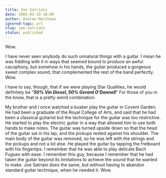 ```yaml
---
title: Joe Satriani
date: 2005-03-19 10:09
author: Andrew Matthews
ignored-tags: art
slug: joe-satriani
status: published
---
```


Wow.

I have never seen anybody do such unnatural things with a guitar. I mean he was fiddling with it in ways that seemed bound to produce an awful cacophony, but somehow in his hands, the guitar produced a gorgeous sweet complex sound, that complemented the rest of the band perfectly. Wow.

I have to say, though, that if we were playing Star Qualities, he would definitely be "***50% Vin Diesel, 50% Gerard O'Donnell***" For those of you in the know, that is a pretty weird combination.

My brother and I once watched a busker play the guitar in Covent Garden. He had been a graduate of the Royal College of Arts, and said that he had been a classical guitarist but the technique for the guitar was too restrictive. He started to play the electric guitar in a way that allowed him to use both hands to make notes. The guitar was turned upside down so that the head of the guitar sat in his lap, and the pickups rested against his shoulder. The main body of the guitar was removed, so he was left with the strings and the pickups and not a lot else. He played the guitar by tapping the fretboard with his fingertips. I remember that he was able to play delicate Bach Fugues with ease. I remember this guy, because I remember that he had taken the guitar beyond its limitations to achieve the sound that he wanted to make. Joe Satriani does the same, but without having to abandon standard guitar technique, when he needed it. Wow.
